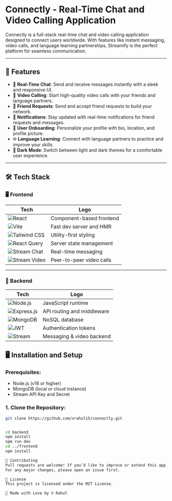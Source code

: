 # Connectly - Real-Time Chat and Video Calling Application

Connectly is a full-stack real-time chat and video calling application designed to connect users worldwide. With features like instant messaging, video calls, and language learning partnerships, Streamify is the perfect platform for seamless communication.

---
## 🚀 Features

- 💬 **Real-Time Chat**: Send and receive messages instantly with a sleek and responsive UI.
- 🎥 **Video Calling**: Start high-quality video calls with your friends and language partners.
- 🤝 **Friend Requests**: Send and accept friend requests to build your network.
- 🔔 **Notifications**: Stay updated with real-time notifications for friend requests and messages.
- 👤 **User Onboarding**: Personalize your profile with bio, location, and profile picture.
- 🌐 **Language Learning**: Connect with language partners to practice and improve your skills.
- 🌙 **Dark Mode**: Switch between light and dark themes for a comfortable user experience.

---
## 🛠️ Tech Stack

### 🖥️ Frontend

| Tech             | Logo |
|------------------|------|
| ![React](https://img.shields.io/badge/React-20232A?style=for-the-badge&logo=react&logoColor=61DAFB) | Component-based frontend |
| ![Vite](https://img.shields.io/badge/Vite-646CFF?style=for-the-badge&logo=vite&logoColor=white) | Fast dev server and HMR |
| ![Tailwind CSS](https://img.shields.io/badge/Tailwind_CSS-38B2AC?style=for-the-badge&logo=tailwind-css&logoColor=white) | Utility-first styling |
| ![React Query](https://img.shields.io/badge/React_Query-FF4154?style=for-the-badge&logo=react-query&logoColor=white) | Server state management |
| ![Stream Chat](https://img.shields.io/badge/Stream_Chat-0080FF?style=for-the-badge&logo=stream&logoColor=white) | Real-time messaging |
| ![Stream Video](https://img.shields.io/badge/Stream_Video-0080FF?style=for-the-badge&logo=stream&logoColor=white) | Peer-to-peer video calls |

---

### 🔧 Backend

| Tech              | Logo |
|-------------------|------|
| ![Node.js](https://img.shields.io/badge/Node.js-339933?style=for-the-badge&logo=node.js&logoColor=white) | JavaScript runtime |
| ![Express.js](https://img.shields.io/badge/Express.js-000000?style=for-the-badge&logo=express&logoColor=white) | API routing and middleware |
| ![MongoDB](https://img.shields.io/badge/MongoDB-47A248?style=for-the-badge&logo=mongodb&logoColor=white) | NoSQL database |
| ![JWT](https://img.shields.io/badge/JWT-000000?style=for-the-badge&logo=JSON%20web%20tokens&logoColor=white) | Authentication tokens |
| ![Stream](https://img.shields.io/badge/Stream_API-0080FF?style=for-the-badge&logo=stream&logoColor=white) | Messaging & video backend |


## 🖥️ Installation and Setup

### Prerequisites:
- Node.js (v16 or higher)
- MongoDB (local or cloud instance)
- Stream API Key and Secret

### 1. Clone the Repository:
```bash
git clone https://github.com/vrahul15/connectly.git


cd backend
npm install
npm run dev
cd ../frontend
npm install

🤝 Contributing
Pull requests are welcome! If you’d like to improve or extend this app, feel free to fork and contribute.
For any major changes, please open an issue first.

📄 License
This project is licensed under the MIT License.

💖 Made with Love by V Rahul
